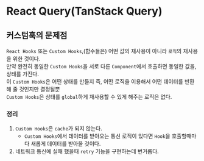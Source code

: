 # React Query(TanStack Query)  
  
## 커스텀훅의 문제점
`React Hooks` 또는 `Custom Hooks`,(함수들은) 어떤 값의 재사용이 아니라 `로직`의 재사용을 위한 것이다.  
만약 완전히 동일한 `Custom Hooks`을 서로 다른 `Component`에서 호출하면 동일한 값을, 상태를 가진다.  
이 `Custom Hooks`은 어떤 상태를 만들지 즉, 어떤 로직을 이용해서 어떤 데이터를 반환해 줄 것인지만 결정될뿐  
`Custom Hooks`은 상태를 `global`하게 재사용할 수 있게 해주는 로직은 없다.  
  

### 정리
1. `Custom Hooks`은 `cache`가 되지 않는다.
   * `Custom Hooks`에서 데이터를 받아오는 통신 로직이 있다면 `Hook`을 호출할때마다 새롭게 데이터를 받아올 것이다.
2. 네트워크 통신에 실패 했을때 `retry` 기능을 구현하는데 번거롭다.
